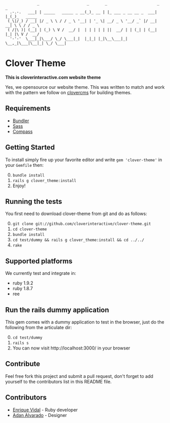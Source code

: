 ```
              _                     _       _                      _   _
  .-.-.   ___| | _____   _____ _ __(_)_ __ | |_ ___ _ __ __ _  ___| |_(_)_   _____
 (_\|/_) / __| |/ _ \ \ / / _ \ '__| | '_ \| __/ _ \ '__/ _` |/ __| __| \ \ / / _ \
 ( /|\ )| (__| | (_) \ V /  __/ |  | | | | | ||  __/ | | (_| | (__| |_| |\ V /  __/
  '-'-'  \___|_|\___/ \_/ \___|_|  |_|_| |_|\__\___|_|  \__,_|\___|\__|_| \_/ \___|
```
# Clover Theme

__This is cloverinteractive.com website theme__

Yes, we opensource our website theme. This was written to match and work with the pattern we follow on [clovercms](http://github.com/cloverinteractive/clovercms) for building themes.

## Requirements
* [Bundler](http://gembundler.com)
* [Sass](http://sass-lang.com/)
* [Compass](http://compass-style.org)

## Getting Started

To install simply fire up your favorite editor and write `gem 'clover-theme'` in your `Gemfile` then:

0. `bundle install`
1. `rails g clover_theme:install`
2. Enjoy!

## Running the tests

You first need to download clover-theme from git and do as follows:

0. `git clone git://github.com/cloverinteractive/clover-theme.git`
1. `cd clover-theme`
2. `bundle install`
3. `cd test/dummy && rails g clover_theme:install && cd ../../`
4. `rake`

## Supported platforms

We currently test and integrate in:

* ruby 1.9.2
* ruby 1.8.7
* ree

## Run the rails dummy application

This gem comes with a dummy application to test in the browser, just do
the following from the articulate dir:

0. `cd test/dummy`
1. `rails s`
2. You can now visit http://localhost:3000/ in your browser

## Contribute

Feel free fork this project and submit a pull request, don't forget to add yourself to the contributors list in this README file.

## Contributors

* [Enrique Vidal](http://github.com/EnriqueVidal) - Ruby developer
* [Adan Alvarado](http://github.com/aalvarado) - Designer
